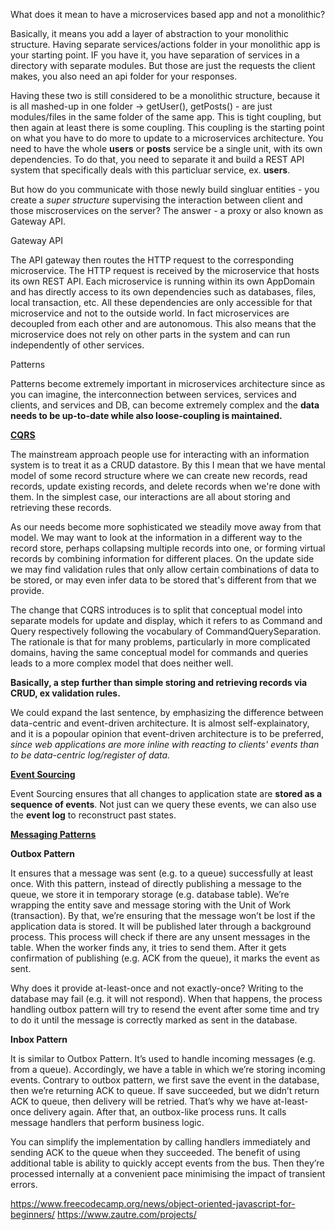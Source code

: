 What does it mean to have a microservices based app and not a monolithic?

Basically, it means you add a layer of abstraction to your monolithic structure. Having separate services/actions folder in your monolithic app is your starting point. IF you have it, you have separation of services in a directory with separate modules. But those are just the requests the client makes, you also need an api folder for your responses. 

Having these two is still considered to be a monolithic structure, because it is all mashed-up in one folder -> getUser(), getPosts() - are just modules/files in the same folder of the same app. This is tight coupling, but then again at least there is some coupling. This coupling is the starting point on what you have to do more to update to a microservices architecture. You need to have the whole **users** or **posts** service be a single unit, with its own dependencies. To do that, you need to separate it and build a REST API system that specifically deals with this particluar service, ex. **users**. 

But how do you communicate with those newly build singluar entities - you create a *super structure* supervising the interaction between client and those miscroservices on the server? The answer - a proxy or also known as Gateway API.

Gateway API

The API gateway then routes the HTTP request to the corresponding microservice. The HTTP request is received by the microservice that hosts its own REST API. Each microservice is running within its own AppDomain and has directly access to its own dependencies such as databases, files, local transaction, etc. All these dependencies are only accessible for that microservice and not to the outside world. In fact microservices are decoupled from each other and are autonomous. This also means that the microservice does not rely on other parts in the system and can run independently of other services.

Patterns

Patterns become extremely important in microservices architecture since as you can imagine, the interconnection between services, services and clients, and services and DB, can become extremely complex and the **data needs to be up-to-date while also loose-coupling is maintained.**

**[CQRS](https://martinfowler.com/bliki/CQRS.html)**

The mainstream approach people use for interacting with an information system is to treat it as a CRUD datastore. By this I mean that we have mental model of some record structure where we can create new records, read records, update existing records, and delete records when we're done with them. In the simplest case, our interactions are all about storing and retrieving these records.

As our needs become more sophisticated we steadily move away from that model. We may want to look at the information in a different way to the record store, perhaps collapsing multiple records into one, or forming virtual records by combining information for different places. On the update side we may find validation rules that only allow certain combinations of data to be stored, or may even infer data to be stored that's different from that we provide.

The change that CQRS introduces is to split that conceptual model into separate models for update and display, which it refers to as Command and Query respectively following the vocabulary of CommandQuerySeparation. The rationale is that for many problems, particularly in more complicated domains, having the same conceptual model for commands and queries leads to a more complex model that does neither well.

**Basically, a step further than simple storing and retrieving records via CRUD, ex validation rules.**

We could expand the last sentence, by emphasizing the difference between data-centric and event-driven architecture. It is almost self-explainatory, and it is a popoular opinion that event-driven architecture is to be preferred, *since web applications are more inline with reacting to clients' events than to be data-centric log/register of data.*

**[Event Sourcing](https://martinfowler.com/eaaDev/EventSourcing.html)**

Event Sourcing ensures that all changes to application state are **stored as a sequence of events**. Not just can we query these events, we can also use the **event log** to reconstruct past states.



**[Messaging Patterns](https://www.enterpriseintegrationpatterns.com/patterns/messaging/)**


**Outbox Pattern**

It ensures that a message was sent (e.g. to a queue) successfully at least once. With this pattern, instead of directly publishing a message to the queue, we store it in temporary storage (e.g. database table). We’re wrapping the entity save and message storing with the Unit of Work (transaction). By that, we’re ensuring that the message won’t be lost if the application data is stored. It will be published later through a background process. This process will check if there are any unsent messages in the table. When the worker finds any, it tries to send them. After it gets confirmation of publishing (e.g. ACK from the queue), it marks the event as sent.

Why does it provide at-least-once and not exactly-once? Writing to the database may fail (e.g. it will not respond). When that happens, the process handling outbox pattern will try to resend the event after some time and try to do it until the message is correctly marked as sent in the database.

**Inbox Pattern** 

It is similar to Outbox Pattern. It’s used to handle incoming messages (e.g. from a queue). Accordingly, we have a table in which we’re storing incoming events. Contrary to outbox pattern, we first save the event in the database, then we’re returning ACK to queue. If save succeeded, but we didn’t return ACK to queue, then delivery will be retried. That’s why we have at-least-once delivery again. After that, an outbox-like process runs. It calls message handlers that perform business logic.

You can simplify the implementation by calling handlers immediately and sending ACK to the queue when they succeeded. The benefit of using additional table is ability to quickly accept events from the bus. Then they’re processed internally at a convenient pace minimising the impact of transient errors.


<!-- todo -->


https://www.freecodecamp.org/news/object-oriented-javascript-for-beginners/
https://www.zautre.com/projects/